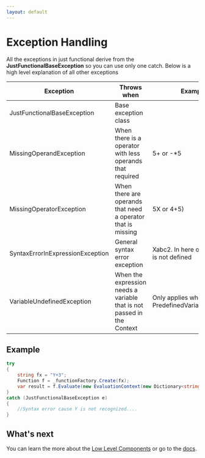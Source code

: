 ```yaml
---
layout: default
---
```


# Exception Handling

All the exceptions in just functional derive from the **JustFunctionalBaseException** so you can use only one catch.
Below is a high level explanation of all other exceptions

| Exception                        | Throws when                                                               | Example                                              |
| -------------------------------- | ------------------------------------------------------------------------- | ---------------------------------------------------- |
| JustFunctionalBaseException      | Base exception class                                                      |                                                      |
| MissingOperandException          | When there is a operator with less operands that required                 | 5+  or -*5                                           |
| MissingOperatorException         | When there are operands that need a operator that is missing              | 5X or 4+5)                                           |
| SyntaxErrorInExpressionException | General syntax error exception                                            | Xabc2. In here operator abc is not defined           |
| VariableUndefinedException       | When the expression needs a variable that is not passed in the Context    | Only applies when using PredefinedVariablesProvider  |

## Example

```C#
try
{
    string fx = "Y+3";
    Function f = _functionFactory.Create(fx);
    var result = f.Evaluate(new EvaluationContext(new Dictionary<string, decimal>() {["X"] = 3}));
}
catch (JustFunctionalBaseException e)
{
    //Syntax error cause Y is not recognized....
}
```

## What's next

You can learn the more about the [Low Level Components](low-level-components.html) or go to the [docs](../).
